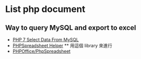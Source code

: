 # List php document

## Way to query MySQL and export to excel
  * [PHP 7 Select Data From MySQL](https://www.w3schools.com/php7/php7_mysql_select.asp)
  * [PHPSpreadsheet Helper](https://yidas.github.io/phpspreadsheet-helper) ** 用這個 library 來進行
  * [PHPOffice/PhpSpreadsheet](https://github.com/PHPOffice/PhpSpreadsheet)
